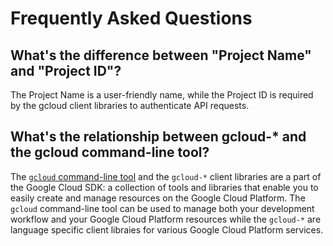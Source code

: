 # Frequently Asked Questions

<a name="project-terms"></a>
## What's the difference between "Project Name" and "Project ID"?

The Project Name is a user-friendly name, while the Project ID is required by the gcloud client libraries to authenticate API requests.

<a name="gcloud-sdk"></a>
## What's the relationship between gcloud-* and the gcloud command-line tool?

The [`gcloud` command-line tool][gcloud-cli] and the `gcloud-*` client libraries are a part of the Google Cloud SDK: a collection of tools and libraries that enable you to easily create and manage resources on the Google Cloud Platform. The `gcloud` command-line tool can be used to manage both your development workflow and your Google Cloud Platform resources while the `gcloud-*` are language specific client libraies for various Google Cloud Platform services.


[gcloud-cli]: https://cloud.google.com/sdk/gcloud/
